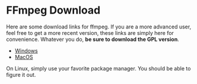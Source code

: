 # FFmpeg Download

Here are some download links for ffmpeg. If you are a more advanced user, feel free to get a more recent version, these links are simply here for convenience. Whatever you do, **be sure to download the GPL version**.

* [Windows](https://github.com/BtbN/FFmpeg-Builds/releases/download/autobuild-2020-12-21-12-38/ffmpeg-n4.3.1-26-gca55240b8c-win64-gpl-shared-4.3.zip)
* [MacOS](https://evermeet.cx/ffmpeg/ffmpeg-4.3.1.7z)

On Linux, simply use your favorite package manager. You should be able to figure it out.
